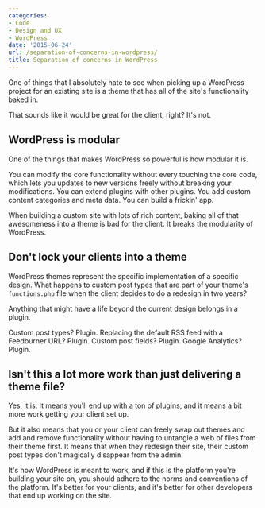 ```yaml
---
categories:
- Code
- Design and UX
- WordPress
date: '2015-06-24'
url: /separation-of-concerns-in-wordpress/
title: Separation of concerns in WordPress
---
```


One of things that I absolutely hate to see when picking up a WordPress project for an existing site is a theme that has all of the site's functionality baked in.

That sounds like it would be great for the client, right? It's not.

<!--more-->

<h2>WordPress is modular</h2>

One of the things that makes WordPress so powerful is how modular it is.

You can modify the core functionality without every touching the core code, which lets you updates to new versions freely without breaking your modifications. You can extend plugins with other plugins. You add custom content categories and meta data. You can build a frickin' app.

When building a custom site with lots of rich content, baking all of that awesomeness into a theme is bad for the client. It breaks the modularity of WordPress.

<h2>Don't lock your clients into a theme</h2>

WordPress themes represent the specific implementation of a specific design. What happens to custom post types that are part of your theme's <code>functions.php</code> file when the client decides to do a redesign in two years?

Anything that might have a life beyond the  current design belongs in a plugin.

Custom post types? Plugin. Replacing the default RSS feed with a Feedburner URL? Plugin. Custom post fields? Plugin. Google Analytics? Plugin.

<h2>Isn't this a lot more work than just delivering a theme file?</h2>

Yes, it is. It means you'll end up with a ton of plugins, and it means a bit more work getting your client set up.

But it also means that you or your client can freely swap out themes and add and remove functionality without having to untangle a web of files from their theme first. It means that when they redesign their site, their custom post types don't magically disappear from the admin.

It's how WordPress is meant to work, and if this is the platform you're building your site on, you should adhere to the norms and conventions of the platform. It's better for your clients, and it's better for other developers that end up working on the site.